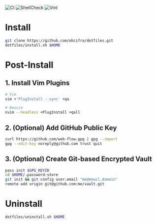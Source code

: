 ![CI](https://github.com/obcifra/dotfiles/workflows/CI/badge.svg)
![ShellCheck](https://github.com/obcifra/dotfiles/workflows/ShellCheck/badge.svg)
![Vint](https://github.com/obcifra/dotfiles/workflows/Vint/badge.svg)

# Install
```bash
git clone https://github.com/obcifra/dotfiles.git
dotfiles/install.sh $HOME
```
# Post-Install

## 1. Install Vim Plugins
```bash
# Vim
vim +'PlugInstall --sync' +qa

# Neovim
nvim --headless +PlugInstall +qall
```
## 2. (Optional) Add GitHub Public Key
```bash
curl https://github.com/web-flow.gpg | gpg --import
gpg --edit-key noreply@github.com trust quit
```
## 3. (Optional) Create Git-based Encrypted Vault
```bash
pass init $GPG_KEYID
cd $HOME/.password-store
git init && git config user.email "me@email.domain"
remote add origin git@github.com:me/vault.git
```

# Uninstall
```bash
dotfiles/uninstall.sh $HOME
```
